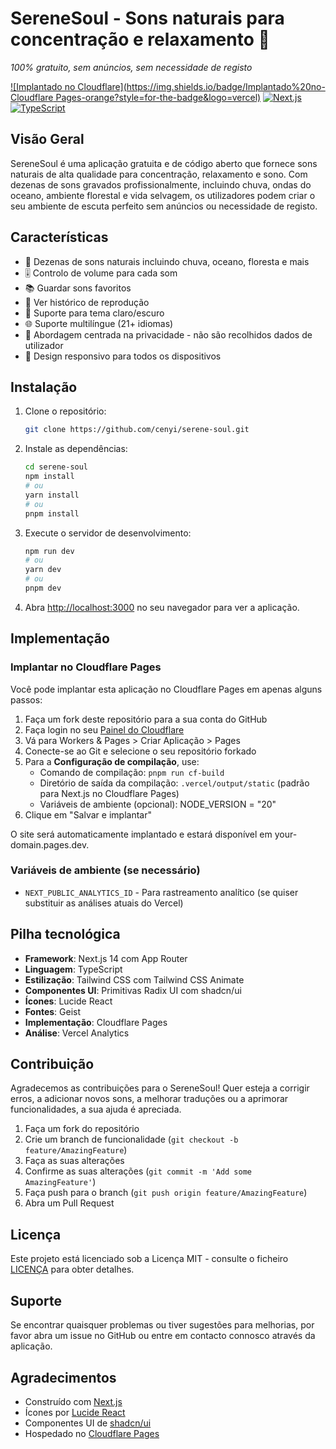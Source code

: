 # SereneSoul - Sons naturais para concentração e relaxamento 🌿

*100% gratuito, sem anúncios, sem necessidade de registo*

[![Implantado no Cloudflare](https://img.shields.io/badge/Implantado%20no-Cloudflare Pages-orange?style=for-the-badge&logo=vercel)](https://afunning.com)
[![Next.js](https://img.shields.io/badge/Next.js-14-black?style=for-the-badge&logo=next.js)](https://nextjs.org/)
[![TypeScript](https://img.shields.io/badge/TypeScript-5-black?style=for-the-badge&logo=typescript)](https://www.typescriptlang.org/)

## Visão Geral

SereneSoul é uma aplicação gratuita e de código aberto que fornece sons naturais de alta qualidade para concentração, relaxamento e sono. Com dezenas de sons gravados profissionalmente, incluindo chuva, ondas do oceano, ambiente florestal e vida selvagem, os utilizadores podem criar o seu ambiente de escuta perfeito sem anúncios ou necessidade de registo.

## Características
- 🎵 Dezenas de sons naturais incluindo chuva, oceano, floresta e mais
- 🎚️ Controlo de volume para cada som
- 📚 Guardar sons favoritos
- 📜 Ver histórico de reprodução
- 🎨 Suporte para tema claro/escuro
- 🌐 Suporte multilíngue (21+ idiomas)
- 🔐 Abordagem centrada na privacidade - não são recolhidos dados de utilizador
- 📱 Design responsivo para todos os dispositivos

## Instalação

1. Clone o repositório:
   ```bash
   git clone https://github.com/cenyi/serene-soul.git
   ```

2. Instale as dependências:
   ```bash
   cd serene-soul
   npm install
   # ou
   yarn install
   # ou
   pnpm install
   ```

3. Execute o servidor de desenvolvimento:
   ```bash
   npm run dev
   # ou
   yarn dev
   # ou
   pnpm dev
   ```

4. Abra [http://localhost:3000](http://localhost:3000) no seu navegador para ver a aplicação.

## Implementação

### Implantar no Cloudflare Pages

Você pode implantar esta aplicação no Cloudflare Pages em apenas alguns passos:

1. Faça um fork deste repositório para a sua conta do GitHub
2. Faça login no seu [Painel do Cloudflare](https://dash.cloudflare.com/)
3. Vá para Workers & Pages > Criar Aplicação > Pages
4. Conecte-se ao Git e selecione o seu repositório forkado
5. Para a **Configuração de compilação**, use:
   - Comando de compilação: `pnpm run cf-build`
   - Diretório de saída da compilação: `.vercel/output/static` (padrão para Next.js no Cloudflare Pages)
   - Variáveis de ambiente (opcional): NODE_VERSION = "20"
6. Clique em "Salvar e implantar"

O site será automaticamente implantado e estará disponível em your-domain.pages.dev.

### Variáveis de ambiente (se necessário)
- `NEXT_PUBLIC_ANALYTICS_ID` - Para rastreamento analítico (se quiser substituir as análises atuais do Vercel)

## Pilha tecnológica
- **Framework**: Next.js 14 com App Router
- **Linguagem**: TypeScript
- **Estilização**: Tailwind CSS com Tailwind CSS Animate
- **Componentes UI**: Primitivas Radix UI com shadcn/ui
- **Ícones**: Lucide React
- **Fontes**: Geist
- **Implementação**: Cloudflare Pages
- **Análise**: Vercel Analytics

## Contribuição

Agradecemos as contribuições para o SereneSoul! Quer esteja a corrigir erros, a adicionar novos sons, a melhorar traduções ou a aprimorar funcionalidades, a sua ajuda é apreciada.

1. Faça um fork do repositório
2. Crie um branch de funcionalidade (`git checkout -b feature/AmazingFeature`)
3. Faça as suas alterações
4. Confirme as suas alterações (`git commit -m 'Add some AmazingFeature'`)
5. Faça push para o branch (`git push origin feature/AmazingFeature`)
6. Abra um Pull Request

## Licença

Este projeto está licenciado sob a Licença MIT - consulte o ficheiro [LICENÇA](../LICENSE) para obter detalhes.

## Suporte

Se encontrar quaisquer problemas ou tiver sugestões para melhorias, por favor abra um issue no GitHub ou entre em contacto connosco através da aplicação.

## Agradecimentos

- Construído com [Next.js](https://nextjs.org/)
- Ícones por [Lucide React](https://lucide.dev/)
- Componentes UI de [shadcn/ui](https://ui.shadcn.com/)
- Hospedado no [Cloudflare Pages](https://pages.cloudflare.com/)